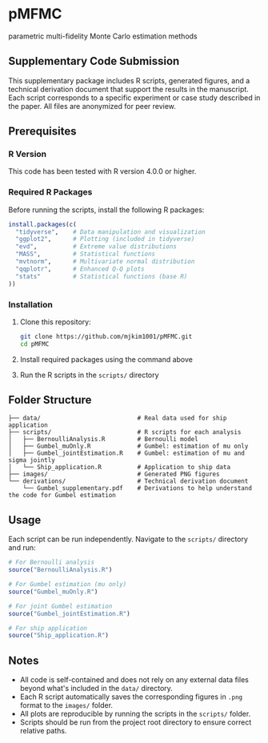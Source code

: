 # pMFMC
parametric multi-fidelity Monte Carlo estimation methods

## Supplementary Code Submission

This supplementary package includes R scripts, generated figures, and a technical derivation document that support the results in the manuscript. Each script corresponds to a specific experiment or case study described in the paper. All files are anonymized for peer review.

## Prerequisites

### R Version
This code has been tested with R version 4.0.0 or higher.

### Required R Packages
Before running the scripts, install the following R packages:

```r
install.packages(c(
  "tidyverse",    # Data manipulation and visualization
  "ggplot2",      # Plotting (included in tidyverse)
  "evd",          # Extreme value distributions
  "MASS",         # Statistical functions
  "mvtnorm",      # Multivariate normal distribution
  "qqplotr",      # Enhanced Q-Q plots
  "stats"         # Statistical functions (base R)
))
```

### Installation
1. Clone this repository:
   ```bash
   git clone https://github.com/mjkim1001/pMFMC.git
   cd pMFMC
   ```

2. Install required packages using the command above

3. Run the R scripts in the `scripts/` directory

## Folder Structure
```
├── data/                           # Real data used for ship application
├── scripts/                        # R scripts for each analysis
│   ├── BernoulliAnalysis.R         # Bernoulli model
│   ├── Gumbel_muOnly.R             # Gumbel: estimation of mu only
│   ├── Gumbel_jointEstimation.R    # Gumbel: estimation of mu and sigma jointly
│   └── Ship_application.R          # Application to ship data
├── images/                         # Generated PNG figures
└── derivations/                    # Technical derivation document
    └── Gumbel_supplementary.pdf    # Derivations to help understand the code for Gumbel estimation
```

## Usage
Each script can be run independently. Navigate to the `scripts/` directory and run:

```r
# For Bernoulli analysis
source("BernoulliAnalysis.R")

# For Gumbel estimation (mu only)
source("Gumbel_muOnly.R")

# For joint Gumbel estimation
source("Gumbel_jointEstimation.R")

# For ship application
source("Ship_application.R")
```

## Notes
- All code is self-contained and does not rely on any external data files beyond what's included in the `data/` directory.
- Each R script automatically saves the corresponding figures in `.png` format to the `images/` folder.
- All plots are reproducible by running the scripts in the `scripts/` folder.
- Scripts should be run from the project root directory to ensure correct relative paths.
